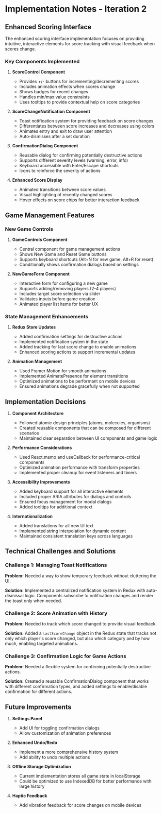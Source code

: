 # Implementation Notes - Iteration 2

## Enhanced Scoring Interface

The enhanced scoring interface implementation focuses on providing intuitive, interactive elements for score tracking with visual feedback when scores change.

### Key Components Implemented

1. **ScoreControl Component**
   - Provides +/- buttons for incrementing/decrementing scores
   - Includes animation effects when scores change
   - Shows badges for recent changes
   - Handles min/max value constraints
   - Uses tooltips to provide contextual help on score categories

2. **ScoreChangeNotification Component** 
   - Toast notification system for providing feedback on score changes
   - Differentiates between score increases and decreases using colors
   - Animates entry and exit to draw user attention
   - Auto-dismisses after a set duration

3. **ConfirmationDialog Component**
   - Reusable dialog for confirming potentially destructive actions
   - Supports different severity levels (warning, error, info)
   - Keyboard accessible with Enter/Escape shortcuts
   - Icons to reinforce the severity of actions

4. **Enhanced Score Display**
   - Animated transitions between score values
   - Visual highlighting of recently changed scores
   - Hover effects on score chips for better interaction feedback

## Game Management Features

### New Game Controls

1. **GameControls Component**
   - Central component for game management actions
   - Shows New Game and Reset Game buttons
   - Supports keyboard shortcuts (Alt+N for new game, Alt+R for reset)
   - Conditionally shows confirmation dialogs based on settings

2. **NewGameForm Component**
   - Interactive form for configuring a new game
   - Supports adding/removing players (2-4 players)
   - Includes target score selection via slider
   - Validates inputs before game creation
   - Animated player list items for better UX

### State Management Enhancements

1. **Redux Store Updates**
   - Added confirmation settings for destructive actions
   - Implemented notification system in the state
   - Added tracking for last score change to enable animations
   - Enhanced scoring actions to support incremental updates

2. **Animation Management**
   - Used Framer Motion for smooth animations
   - Implemented AnimatePresence for element transitions
   - Optimized animations to be performant on mobile devices
   - Ensured animations degrade gracefully when not supported

## Implementation Decisions

1. **Component Architecture**
   - Followed atomic design principles (atoms, molecules, organisms)
   - Created reusable components that can be composed for different scenarios
   - Maintained clear separation between UI components and game logic

2. **Performance Considerations**
   - Used React.memo and useCallback for performance-critical components
   - Optimized animation performance with transform properties
   - Implemented proper cleanup for event listeners and timers

3. **Accessibility Improvements**
   - Added keyboard support for all interactive elements
   - Included proper ARIA attributes for dialogs and controls
   - Ensured focus management for modal dialogs
   - Added tooltips for additional context

4. **Internationalization**
   - Added translations for all new UI text
   - Implemented string interpolation for dynamic content
   - Maintained consistent translation keys across languages

## Technical Challenges and Solutions

### Challenge 1: Managing Toast Notifications

**Problem:** Needed a way to show temporary feedback without cluttering the UI.

**Solution:** Implemented a centralized notification system in Redux with auto-dismissal logic. Components subscribe to notification changes and render the toast only when needed.

### Challenge 2: Score Animation with History

**Problem:** Needed to track which score changed to provide visual feedback.

**Solution:** Added a `lastScoreChange` object in the Redux state that tracks not only which player's score changed, but also which category and by how much, enabling targeted animations.

### Challenge 3: Confirmation Logic for Game Actions

**Problem:** Needed a flexible system for confirming potentially destructive actions.

**Solution:** Created a reusable ConfirmationDialog component that works with different confirmation types, and added settings to enable/disable confirmation for different actions.

## Future Improvements

1. **Settings Panel**
   - Add UI for toggling confirmation dialogs
   - Allow customization of animation preferences

2. **Enhanced Undo/Redo**
   - Implement a more comprehensive history system
   - Add ability to undo multiple actions

3. **Offline Storage Optimization**
   - Current implementation stores all game state in localStorage
   - Could be optimized to use IndexedDB for better performance with large history

4. **Haptic Feedback**
   - Add vibration feedback for score changes on mobile devices